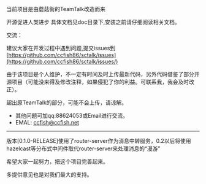 当前项目是由蘑菇街的TeamTalk改造而来

开源促进人类进步
具体文档见doc目录下,安装之前请仔细阅读相关文档。

交流：

建议大家在开发过程中遇到问题,提交issues到[https://github.com/ccfish86/sctalk/issues](https://github.com/ccfish86/sctalk/issues/)

由于该项目是个人维护，不一定有时间及时上传最新代码，另外代码借鉴了部分开源项目（可能没来得及修改注释，如果侵犯了你的利益。可联系我，我会及时改正）。

超出原TeamTalk的部分，可能不会上传，请谅解。

* 其他问题可加qq:88624053或Email进行交流。
* EMAL: ccfish@ccfish.net

---

版本[0.1.0-RELEASE]使用了router-server作为消息中转服务，0.2以后将使用hazelcast等分布式中间件取代router-server来处理消息的“漫游”

希望大家一起努力，把这个项目完善起来。

多提供意见也是对我们最大的支持。